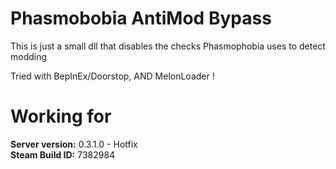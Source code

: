 # Phasmobobia AntiMod Bypass  
  
This is just a small dll that disables the checks Phasmophobia uses to detect modding  
  
Tried with BepInEx/Doorstop, AND MelonLoader !  
  
  
# Working for  
**Server version:** 0.3.1.0 - Hotfix  
**Steam Build ID:** 7382984  
